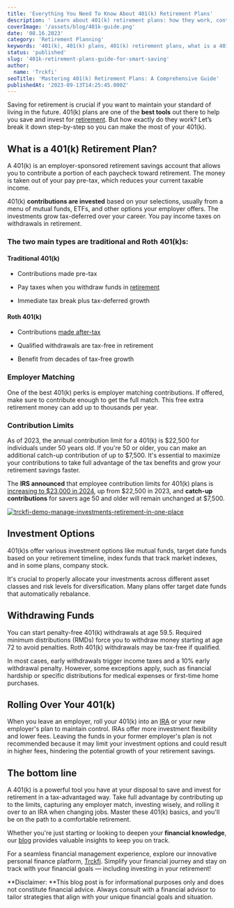```yaml
---
title: 'Everything You Need To Know About 401(k) Retirement Plans'
description: ' Learn about 401(k) retirement plans: how they work, contribution limits, investment options, when to withdraw funds, and tips to maximize benefits for retirement.'
coverImage: '/assets/blog/401k-guide.png'
date: '08.16.2023'
category: 'Retirement Planning'
keywords: '401(k), 401(k) plans, 401(k) retirement plans, what is a 401(k), 401(k) contributions, 401(k) limits, 401(k) investments, 401(k) withdrawals, 401(k) rollovers, 401(k) tips, maximizing 401(k), retirement planning'
status: 'published'
slug: '401k-retirement-plans-guide-for-smart-saving'
author:
  name: 'Trckfi'
seoTitle: 'Mastering 401(k) Retirement Plans: A Comprehensive Guide'
publishedAt: '2023-09-13T14:25:45.000Z'
---
```


Saving for retirement is crucial if you want to maintain your standard of living in the future. 401(k) plans are one of the **best tools** out there to help you save and invest for [retirement](/blog/retirement-planning-understanding-iras-and-401ks). But how exactly do they work? Let’s break it down step-by-step so you can make the most of your 401(k).

## What is a 401(k) Retirement Plan?

A 401(k) is an employer-sponsored retirement savings account that allows you to contribute a portion of each paycheck toward retirement. The money is taken out of your pay pre-tax, which reduces your current taxable income.

401(k) **contributions are invested** based on your selections, usually from a menu of mutual funds, ETFs, and other options your employer offers. The investments grow tax-deferred over your career. You pay income taxes on withdrawals in retirement.

### The two main types are traditional and Roth 401(k)s:

#### Traditional 401(k)

- Contributions made pre-tax

- Pay taxes when you withdraw funds in [retirement](/blog/traditional-401k-plan)

- Immediate tax break plus tax-deferred growth

#### Roth 401(k)

- Contributions [made after-tax](/blog/roth-401k-plans)

- Qualified withdrawals are tax-free in retirement

- Benefit from decades of tax-free growth

### Employer Matching

One of the best 401(k) perks is employer matching contributions. If offered, make sure to contribute enough to get the full match. This free extra retirement money can add up to thousands per year.

### Contribution Limits

As of 2023, the annual contribution limit for a 401(k) is $22,500 for individuals under 50 years old. If you're 50 or older, you can make an additional catch-up contribution of up to $7,500. It's essential to maximize your contributions to take full advantage of the tax benefits and grow your retirement savings faster.

The **IRS announced** that employee contribution limits for 401(k) plans is [increasing to $23,000 in 2024](https://www.cnbc.com/2023/11/01/irs-401k-ira-contribution-limits-for-2024.html), up from $22,500 in 2023, and **catch-up contributions** for savers age 50 and older will remain unchanged at $7,500.

[![trckfi-demo-manage-investments-retirement-in-one-place](/images/home-I0MT.jpg)](/pricing)

## Investment Options

401(k)s offer various investment options like mutual funds, target date funds based on your retirement timeline, index funds that track market indexes, and in some plans, company stock.

It's crucial to properly allocate your investments across different asset classes and risk levels for diversification. Many plans offer target date funds that automatically rebalance.

## Withdrawing Funds

You can start penalty-free 401(k) withdrawals at age 59.5. Required minimum distributions (RMDs) force you to withdraw money starting at age 72 to avoid penalties. Roth 401(k) withdrawals may be tax-free if qualified.

In most cases, early withdrawals trigger income taxes and a 10% early withdrawal penalty. However, some exceptions apply, such as financial hardship or specific distributions for medical expenses or first-time home purchases.

## Rolling Over Your 401(k)

When you leave an employer, roll your 401(k) into an [IRA](/blog/types-of-ira-investing) or your new employer's plan to maintain control. IRAs offer more investment flexibility and lower fees. Leaving the funds in your former employer's plan is not recommended because it may limit your investment options and could result in higher fees, hindering the potential growth of your retirement savings.

## The bottom line

A 401(k) is a powerful tool you have at your disposal to save and invest for retirement in a tax-advantaged way. Take full advantage by contributing up to the limits, capturing any employer match, investing wisely, and rolling it over to an IRA when changing jobs. Master these 401(k) basics, and you'll be on the path to a comfortable retirement.

Whether you're just starting or looking to deepen your **financial knowledge**, our [blog](/blog) provides valuable insights to keep you on track.

For a seamless financial management experience, explore our innovative personal finance platform, [Trckfi](/pricing). Simplify your financial journey and stay on track with your financial goals — including investing in your retirement!

\*\*Disclaimer: \*\*This blog post is for informational purposes only and does not constitute financial advice. Always consult with a financial advisor to tailor strategies that align with your unique financial goals and situation.

